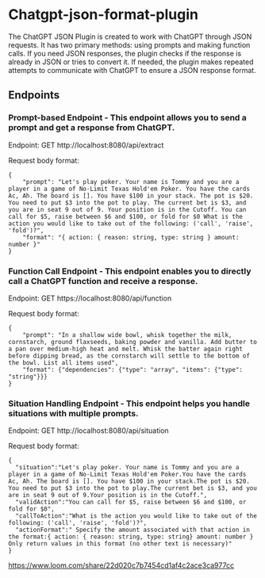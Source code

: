 # Chatgpt-json-format-plugin
The ChatGPT JSON Plugin is created to work with ChatGPT through JSON requests. 
It has two primary methods: using prompts and making function calls. 
If you need JSON responses, the plugin checks if the response is already in JSON or tries to convert it. 
If needed, the plugin makes repeated attempts to communicate with ChatGPT to ensure a JSON response format.

## Endpoints
### Prompt-based Endpoint - This endpoint allows you to send a prompt and get a response from ChatGPT.

Endpoint: GET http://localhost:8080/api/extract

Request body format:
```
{
    "prompt": "Let's play poker. Your name is Tommy and you are a player in a game of No-Limit Texas Hold'em Poker. You have the cards Ac, Ah. The board is []. You have $100 in your stack. The pot is $20. You need to put $3 into the pot to play. The current bet is $3, and you are in seat 9 out of 9. Your position is in the Cutoff. You can call for $5, raise between $6 and $100, or fold for $0 What is the action you would like to take out of the following: ('call', 'raise', 'fold')?",
    "format": "{ action: { reason: string, type: string } amount: number }"
}
```
### Function Call Endpoint - This endpoint enables you to directly call a ChatGPT function and receive a response.

Endpoint: GET https://localhost:8080/api/function

Request body format:
```
{
    "prompt": "In a shallow wide bowl, whisk together the milk, cornstarch, ground flaxseeds, baking powder and vanilla. Add butter to a pan over medium-high heat and melt. Whisk the batter again right before dipping bread, as the cornstarch will settle to the bottom of the bowl. List all items used",
    "format": {"dependencies": {"type": "array", "items": {"type": "string"}}}
}
```
### Situation Handling Endpoint - This endpoint helps you handle situations with multiple prompts.

Endpoint: GET http://localhost:8080/api/situation

Request body format:
```
{
  "situation":"Let's play poker. Your name is Tommy and you are a player in a game of No-Limit Texas Hold'em Poker.You have the cards Ac, Ah. The board is []. You have $100 in your stack.The pot is $20. You need to put $3 into the pot to play.The current bet is $3, and you are in seat 9 out of 9.Your position is in the Cutoff.",
  "validAction":"You can call for $5, raise between $6 and $100, or fold for $0",
  "callToAction":"What is the action you would like to take out of the following: ('call', 'raise', 'fold')?",
  "actionFormat":" Specify the amount associated with that action in the format:{ action: { reason: string, type: string} amount: number } Only return values in this format (no other text is necessary)"
}
```

https://www.loom.com/share/22d020c7b7454cd1af4c2ace3ca977cc
